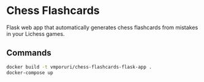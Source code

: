 # Chess Flashcards

Flask web app that automatically generates chess flashcards from mistakes in your Lichess games.

## Commands

```bash
docker build -t vmporuri/chess-flashcards-flask-app .
docker-compose up
```
